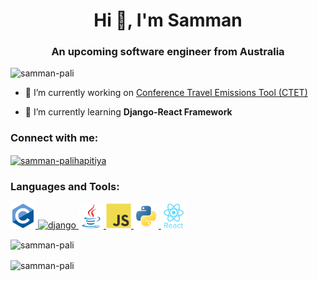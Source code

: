 <h1 align="center">Hi 👋, I'm Samman</h1>
<h3 align="center">An upcoming software engineer from Australia</h3>

<p align="left"> <img src="https://komarev.com/ghpvc/?username=samman-pali&label=Profile%20views&color=0e75b6&style=flat" alt="samman-pali" /> </p>

- 🔭 I’m currently working on [Conference Travel Emissions Tool (CTET)](https://co2indexanu.wixsite.com/travel-emission-tool)

- 🌱 I’m currently learning **Django-React Framework**

<h3 align="left">Connect with me:</h3>
<p align="left">
<a href="https://linkedin.com/in/samman-palihapitiya" target="blank"><img align="center" src="https://raw.githubusercontent.com/rahuldkjain/github-profile-readme-generator/master/src/images/icons/Social/linked-in-alt.svg" alt="samman-palihapitiya" height="30" width="40" /></a>
</p>

<h3 align="left">Languages and Tools:</h3>
<p align="left"> <a href="https://www.cprogramming.com/" target="_blank" rel="noreferrer"> <img src="https://raw.githubusercontent.com/devicons/devicon/master/icons/c/c-original.svg" alt="c" width="40" height="40"/> </a> <a href="https://www.djangoproject.com/" target="_blank" rel="noreferrer"> <img src="https://cdn.worldvectorlogo.com/logos/django.svg" alt="django" width="40" height="40"/> </a> <a href="https://www.java.com" target="_blank" rel="noreferrer"> <img src="https://raw.githubusercontent.com/devicons/devicon/master/icons/java/java-original.svg" alt="java" width="40" height="40"/> </a> <a href="https://developer.mozilla.org/en-US/docs/Web/JavaScript" target="_blank" rel="noreferrer"> <img src="https://raw.githubusercontent.com/devicons/devicon/master/icons/javascript/javascript-original.svg" alt="javascript" width="40" height="40"/> </a> <a href="https://www.python.org" target="_blank" rel="noreferrer"> <img src="https://raw.githubusercontent.com/devicons/devicon/master/icons/python/python-original.svg" alt="python" width="40" height="40"/> </a> <a href="https://reactjs.org/" target="_blank" rel="noreferrer"> <img src="https://raw.githubusercontent.com/devicons/devicon/master/icons/react/react-original-wordmark.svg" alt="react" width="40" height="40"/> </a> </p>

<p><img align="center" src="https://github-readme-stats.vercel.app/api/top-langs?username=samman-pali&show_icons=true&locale=en&layout=compact" alt="samman-pali" /></p>

<p><img align="center" src="https://github-readme-streak-stats.herokuapp.com/?user=samman-pali&" alt="samman-pali" /></p>
